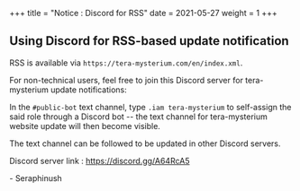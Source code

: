 +++
title = "Notice : Discord for RSS"
date = 2021-05-27
weight = 1
+++

## Using Discord for RSS-based update notification

RSS is available via `https://tera-mysterium.com/en/index.xml`.

For non-technical users, feel free to join this Discord server for tera-mysterium update notifications:

In the `#public-bot` text channel, type `.iam tera-mysterium` to self-assign the said role through a Discord bot -- the text channel for tera-mysterium website update will then become visible.

The text channel can be followed to be updated in other Discord servers.

Discord server link : https://discord.gg/A64RcA5

\- Seraphinush
